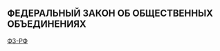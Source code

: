 ## ФЕДЕРАЛЬНЫЙ ЗАКОН ОБ ОБЩЕСТВЕННЫХ ОБЪЕДИНЕНИЯХ

[ФЗ-РФ](https://github.com/libremir/law/blob/master/rf/82.md "ФЗ-РФ")

